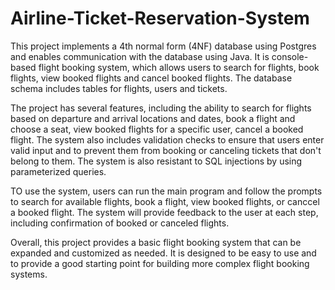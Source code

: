 # Airline-Ticket-Reservation-System
This project implements a 4th normal form (4NF) database using Postgres and enables communication with the database using Java. It is console-based flight booking system, which allows users to search for flights, book flights, view booked flights and cancel booked flights. The database schema includes tables for flights, users and tickets.

The project has several features, including the ability to search for flights based on departure and arrival locations and dates, book a flight and choose a seat, view booked flights for a specific user, cancel a booked flight. The system also includes validation checks to ensure that users enter valid input and to prevent them from booking or canceling tickets that don't belong to them. The system is also resistant to SQL injections by using parameterized queries.

TO use the system, users can run the main program and follow the prompts to search for available flights, book a flight, view booked flights, or canccel a booked flight. The system will provide feedback to the user at each step, including confirmation of booked or canceled flights.

Overall, this project provides a basic flight booking system that can be expanded and customized as needed. It is designed to be easy to use and to provide a good starting point for building more complex flight booking systems.
